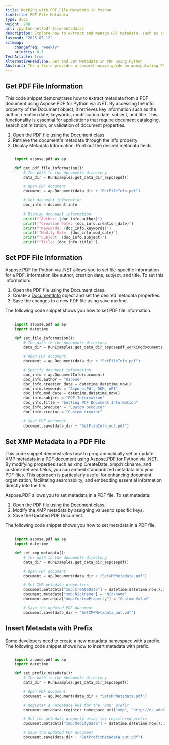 ```yaml
---
title: Working with PDF File Metadata in Python
linktitle: PDF File Metadata
type: docs
weight: 200
url: /pyhton-net/pdf-file-metadata/
description: Explore how to extract and manage PDF metadata, such as author and title, in Python using Aspose.PDF.
lastmod: "2025-05-12"
sitemap:
    changefreq: "weekly"
    priority: 0.7
TechArticle: true 
AlternativeHeadline: Get and Set Metadata in PDF using Python
Abstract: The article provides a comprehensive guide on manipulating PDF metadata using Aspose.PDF for Python via .NET. It outlines methods to extract and set metadata properties, including author, creation date, keywords, and more, which are crucial for document cataloging, search optimization, or validation. The code snippets demonstrate how to retrieve metadata from a PDF using the `Document` class and the `info` property, set new metadata using the `DocumentInfo` object, and save the changes. Additionally, it shows how to programmatically update XMP metadata, which enhances document organization and searchability. The article also explains how to insert metadata with a custom prefix by registering a namespace URI. These functionalities are essential for developers aiming to manage PDF document information effectively within applications.
---
```


## Get PDF File Information

This code snippet demonstrates how to extract metadata from a PDF document using Aspose.PDF for Python via .NET. By accessing the info property of the Document object, it retrieves key information such as the author, creation date, keywords, modification date, subject, and title. This functionality is essential for applications that require document cataloging, search optimization, or validation of document properties.

1. Open the PDF file using the Document class
1. Retrieve the document's metadata through the info property
1. Display Metadata Information. Print out the desired metadata fields

```python

    import aspose.pdf as ap

    def get_pdf_file_information():
        # The path to the documents directory
        data_dir = RunExamples.get_data_dir_asposepdf()

        # Open PDF document
        document = ap.Document(data_dir + "GetFileInfo.pdf")

        # Get document information
        doc_info = document.info

        # Display document information
        print(f"Author: {doc_info.author}")
        print(f"Creation Date: {doc_info.creation_date}")
        print(f"Keywords: {doc_info.keywords}")
        print(f"Modify Date: {doc_info.mod_date}")
        print(f"Subject: {doc_info.subject}")
        print(f"Title: {doc_info.title}")
```

## Set PDF File Information

Aspose.PDF for Python via .NET allows you to set file-specific information for a PDF, information like author, creation date, subject, and title. To set this information:

1. Open the PDF file using the Document class.
1. Create a [DocumentInfo]() object and set the desired metadata properties.
1. Save the changes to a new PDF file using save method.

The following code snippet shows you how to set PDF file information.

```python

    import aspose.pdf as ap
    import datetime

    def set_file_information():
        # The path to the documents directory
        data_dir = RunExamples.get_data_dir_asposepdf_workingdocuments()

        # Open PDF document
        document = ap.Document(data_dir + "SetFileInfo.pdf")

        # Specify document information
        doc_info = ap.DocumentInfo(document)
        doc_info.author = "Aspose"
        doc_info.creation_date = datetime.datetime.now()
        doc_info.keywords = "Aspose.Pdf, DOM, API"
        doc_info.mod_date = datetime.datetime.now()
        doc_info.subject = "PDF Information"
        doc_info.title = "Setting PDF Document Information"
        doc_info.producer = "Custom producer"
        doc_info.creator = "Custom creator"

        # Save PDF document
        document.save(data_dir + "SetFileInfo_out.pdf")
```

## Set XMP Metadata in a PDF File

This code snippet demonstrates how to programmatically set or update XMP metadata in a PDF document using Aspose.PDF for Python via .NET. By modifying properties such as xmp:CreateDate, xmp:Nickname, and custom-defined fields, you can embed standardized metadata into your PDF files. This approach is particularly useful for enhancing document organization, facilitating searchability, and embedding essential information directly into the file.

Aspose.PDF allows you to set metadata in a PDF file. To set metadata:

1. Open the PDF file using the [Document](https://reference.aspose.com/pdf/python-net/aspose.pdf/document/) class.
1. Modify the XMP metadata by assigning values to specific keys.
1. Save the Updated PDF Document.

The following code snippet shows you how to set metadata in a PDF file.

```python 

    import aspose.pdf as ap
    import datetime

    def set_xmp_metadata():
        # The path to the documents directory
        data_dir = RunExamples.get_data_dir_asposepdf()

        # Open PDF document
        document = ap.Document(data_dir + "SetXMPMetadata.pdf")

        # Set XMP metadata properties
        document.metadata["xmp:CreateDate"] = datetime.datetime.now().isoformat()
        document.metadata["xmp:Nickname"] = "Nickname"
        document.metadata["xmp:CustomProperty"] = "Custom Value"

        # Save the updated PDF document
        document.save(data_dir + "SetXMPMetadata_out.pdf")
```

## Insert Metadata with Prefix

Some developers need to create a new metadata namespace with a prefix. The following code snippet shows how to insert metadata with prefix.

```python

    import aspose.pdf as ap
    import datetime

    def set_prefix_metadata():
        # The path to the documents directory
        data_dir = RunExamples.get_data_dir_asposepdf()

        # Open PDF document
        document = ap.Document(data_dir + "SetXMPMetadata.pdf")

        # Register a namespace URI for the 'xmp' prefix
        document.metadata.register_namespace_uri("xmp", "http://ns.adobe.com/xap/1.0/")

        # Set the metadata property using the registered prefix
        document.metadata["xmp:ModifyDate"] = datetime.datetime.now().isoformat()  # ISO 8601 format

        # Save the updated PDF document
        document.save(data_dir + "SetPrefixMetadata_out.pdf")
```